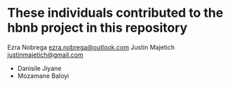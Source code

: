 # These individuals contributed to the hbnb project in this repository 

Ezra Nobrega <ezra.nobrega@outlook.com>
Justin Majetich <justinmajetich@gmail.com>

* Danisile Jiyane
* Mozamane Baloyi
